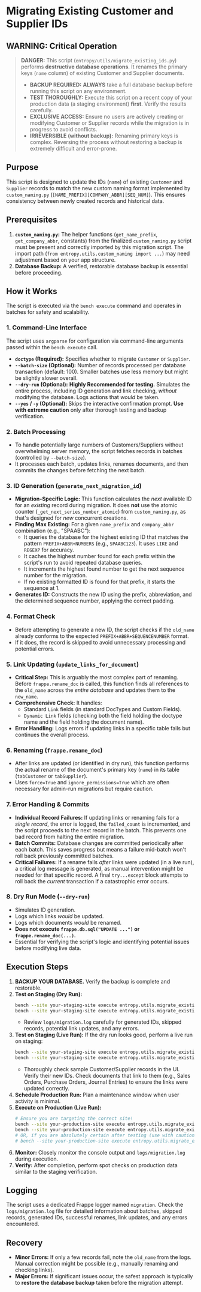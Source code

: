 # Migrating Existing Customer and Supplier IDs

## WARNING: Critical Operation

> **DANGER:** This script (`entropy/utils/migrate_existing_ids.py`) performs **destructive database operations**. It renames the primary keys (`name` column) of existing Customer and Supplier documents.
>
> *   **BACKUP REQUIRED:** **ALWAYS** take a full database backup before running this script on any environment.
> *   **TEST THOROUGHLY:** Execute this script on a recent copy of your production data (a staging environment) **first**. Verify the results carefully.
> *   **EXCLUSIVE ACCESS:** Ensure no users are actively creating or modifying Customer or Supplier records while the migration is in progress to avoid conflicts.
> *   **IRREVERSIBLE (without backup):** Renaming primary keys is complex. Reversing the process without restoring a backup is extremely difficult and error-prone.

## Purpose

This script is designed to update the IDs (`name`) of existing `Customer` and `Supplier` records to match the new custom naming format implemented by `custom_naming.py` (`[NAME_PREFIX][COMPANY_ABBR][SEQ_NUM]`). This ensures consistency between newly created records and historical data.

## Prerequisites

1.  **`custom_naming.py`:** The helper functions (`get_name_prefix`, `get_company_abbr`, constants) from the finalized `custom_naming.py` script must be present and correctly imported by this migration script. The import path (`from entropy.utils.custom_naming import ...`) may need adjustment based on your app structure.
2.  **Database Backup:** A verified, restorable database backup is essential before proceeding.

## How it Works

The script is executed via the `bench execute` command and operates in batches for safety and scalability.

### 1. Command-Line Interface

The script uses `argparse` for configuration via command-line arguments passed within the `bench execute` call.

*   **`doctype` (Required):** Specifies whether to migrate `Customer` or `Supplier`.
*   **`--batch-size` (Optional):** Number of records processed per database transaction (default: 100). Smaller batches use less memory but might be slightly slower overall.
*   **`--dry-run` (Optional):** **Highly Recommended for testing.** Simulates the entire process, including ID generation and link checking, *without* modifying the database. Logs actions that *would* be taken.
*   **`--yes` / `-y` (Optional):** Skips the interactive confirmation prompt. **Use with extreme caution** only after thorough testing and backup verification.

### 2. Batch Processing

*   To handle potentially large numbers of Customers/Suppliers without overwhelming server memory, the script fetches records in batches (controlled by `--batch-size`).
*   It processes each batch, updates links, renames documents, and then commits the changes before fetching the next batch.

### 3. ID Generation (`generate_next_migration_id`)

*   **Migration-Specific Logic:** This function calculates the *next* available ID for an *existing* record during migration. It does **not** use the atomic counter (`_get_next_series_number_atomic`) from `custom_naming.py`, as that's designed for *new* concurrent creations.
*   **Finding Max Existing:** For a given `name_prefix` and `company_abbr` combination (e.g., "SPAABC"):
    *   It queries the database for the highest existing ID that matches the pattern `PREFIX+ABBR+NUMBERS` (e.g., `SPAABC123`). It uses `LIKE` and `REGEXP` for accuracy.
    *   It caches the highest number found for each prefix within the script's run to avoid repeated database queries.
    *   It increments the highest found number to get the next sequence number for the migration.
    *   If no existing formatted ID is found for that prefix, it starts the sequence at 1.
*   **Generates ID:** Constructs the new ID using the prefix, abbreviation, and the determined sequence number, applying the correct padding.

### 4. Format Check

*   Before attempting to generate a new ID, the script checks if the `old_name` already conforms to the expected `PREFIX+ABBR+SEQUENCENUMBER` format.
*   If it does, the record is skipped to avoid unnecessary processing and potential errors.

### 5. Link Updating (`update_links_for_document`)

*   **Critical Step:** This is arguably the most complex part of renaming. Before `frappe.rename_doc` is called, this function finds all references to the `old_name` across the *entire database* and updates them to the `new_name`.
*   **Comprehensive Check:** It handles:
    *   Standard `Link` fields (in standard DocTypes and Custom Fields).
    *   `Dynamic Link` fields (checking both the field holding the doctype name and the field holding the document name).
*   **Error Handling:** Logs errors if updating links in a specific table fails but continues the overall process.

### 6. Renaming (`frappe.rename_doc`)

*   After links are updated (or identified in dry run), this function performs the actual rename of the document's primary key (`name`) in its table (`tabCustomer` or `tabSupplier`).
*   Uses `force=True` and `ignore_permissions=True` which are often necessary for admin-run migrations but require caution.

### 7. Error Handling & Commits

*   **Individual Record Failures:** If updating links or renaming fails for a *single record*, the error is logged, the `failed_count` is incremented, and the script proceeds to the next record in the batch. This prevents one bad record from halting the entire migration.
*   **Batch Commits:** Database changes are committed periodically after each batch. This saves progress but means a failure mid-batch won't roll back previously committed batches.
*   **Critical Failures:** If a rename fails *after* links were updated (in a live run), a critical log message is generated, as manual intervention might be needed for that specific record. A final `try...except` block attempts to roll back the *current* transaction if a catastrophic error occurs.

### 8. Dry Run Mode (`--dry-run`)

*   Simulates ID generation.
*   Logs which links *would* be updated.
*   Logs which documents *would* be renamed.
*   **Does not execute `frappe.db.sql("UPDATE ...")` or `frappe.rename_doc(...)`.**
*   Essential for verifying the script's logic and identifying potential issues before modifying live data.

## Execution Steps

1.  **BACKUP YOUR DATABASE.** Verify the backup is complete and restorable.
2.  **Test on Staging (Dry Run):**
    ```bash
    bench --site your-staging-site execute entropy.utils.migrate_existing_ids.run_migration --args='{"doctype":"Customer", "dry_run":true}'
    bench --site your-staging-site execute entropy.utils.migrate_existing_ids.run_migration --args='{"doctype":"Supplier", "dry_run":true}'
    ```
    *   Review `logs/migration.log` carefully for generated IDs, skipped records, potential link updates, and any errors.
3.  **Test on Staging (Live Run):** If the dry run looks good, perform a live run on staging:
    ```bash
    bench --site your-staging-site execute entropy.utils.migrate_existing_ids.run_migration --args='{"doctype":"Customer"}' # Will prompt for confirmation
    bench --site your-staging-site execute entropy.utils.migrate_existing_ids.run_migration --args='{"doctype":"Supplier"}' # Will prompt for confirmation
    ```
    *   Thoroughly check sample Customer/Supplier records in the UI. Verify their new IDs. Check documents that link to them (e.g., Sales Orders, Purchase Orders, Journal Entries) to ensure the links were updated correctly.
4.  **Schedule Production Run:** Plan a maintenance window when user activity is minimal.
5.  **Execute on Production (Live Run):**
    ```bash
    # Ensure you are targeting the correct site!
    bench --site your-production-site execute entropy.utils.migrate_existing_ids.run_migration --args='{"doctype":"Customer"}' # Will prompt
    bench --site your-production-site execute entropy.utils.migrate_existing_ids.run_migration --args='{"doctype":"Supplier"}' # Will prompt
    # OR, if you are absolutely certain after testing (use with caution):
    # bench --site your-production-site execute entropy.utils.migrate_existing_ids.run_migration --args='{"doctype":"Customer", "yes":true}'
    ```
6.  **Monitor:** Closely monitor the console output and `logs/migration.log` during execution.
7.  **Verify:** After completion, perform spot checks on production data similar to the staging verification.

## Logging

The script uses a dedicated Frappe logger named `migration`. Check the `logs/migration.log` file for detailed information about batches, skipped records, generated IDs, successful renames, link updates, and any errors encountered.

## Recovery

*   **Minor Errors:** If only a few records fail, note the `old_name` from the logs. Manual correction might be possible (e.g., manually renaming and checking links).
*   **Major Errors:** If significant issues occur, the safest approach is typically to **restore the database backup** taken before the migration attempt.